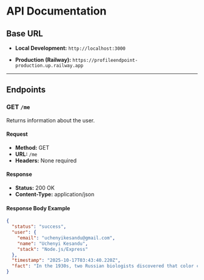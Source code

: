 # API Documentation

## Base URL

- **Local Development:** `http://localhost:3000`

- **Production (Railway):** `https://profileendpoint-production.up.railway.app`

---

## Endpoints

### GET `/me`

Returns information about the user.

#### Request

- **Method:** GET
- **URL:** `/me`
- **Headers:** None required

#### Response

- **Status:** 200 OK
- **Content-Type:** application/json

#### Response Body Example

```json
{
  "status": "success",
  "user": {
    "email": "uchenyikesandu@gmail.com",
    "name": "Uchenyi Kesandu",
    "stack": "Node.js/Express"
  },
  "timestamp": "2025-10-17T03:43:40.220Z",
  "fact": "In the 1930s, two Russian biologists discovered that color change in Siamese kittens depend on their body temperature. Siamese cats carry albino genes that work only when the body temperature is above 98° F. If these kittens are left in a very warm room, their points won’t darken and they will stay a creamy white."
}